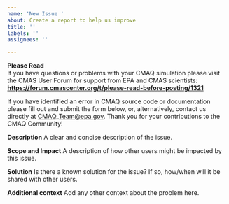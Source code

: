 ```yaml
---
name: 'New Issue '
about: Create a report to help us improve
title: ''
labels: ''
assignees: ''

---
```

**Please Read**  
If you have questions or problems with your CMAQ simulation please visit the CMAS User Forum for support from EPA and CMAS scientists:  **https://forum.cmascenter.org/t/please-read-before-posting/1321**

If you have identified an error in CMAQ source code or documentation please fill out and submit the form below, or, alternatively, contact us directly at CMAQ_Team@epa.gov.  Thank you for your contributions to the CMAQ Community!

**Description**
A clear and concise description of the issue.

**Scope and Impact**
A description of how other users might be impacted by this issue.

**Solution**
Is there a known solution for the issue? If so, how/when will it be shared with other users. 

**Additional context**
Add any other context about the problem here.
